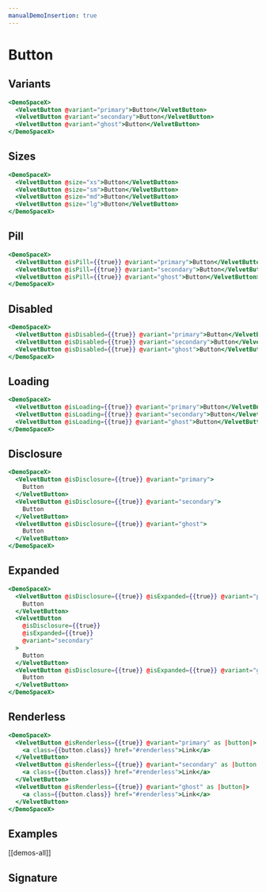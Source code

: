 ```yaml
---
manualDemoInsertion: true
---
```


# Button

## Variants

```hbs preview-template
<DemoSpaceX>
  <VelvetButton @variant="primary">Button</VelvetButton>
  <VelvetButton @variant="secondary">Button</VelvetButton>
  <VelvetButton @variant="ghost">Button</VelvetButton>
</DemoSpaceX>
```

## Sizes

```hbs preview-template
<DemoSpaceX>
  <VelvetButton @size="xs">Button</VelvetButton>
  <VelvetButton @size="sm">Button</VelvetButton>
  <VelvetButton @size="md">Button</VelvetButton>
  <VelvetButton @size="lg">Button</VelvetButton>
</DemoSpaceX>
```

## Pill

```hbs preview-template
<DemoSpaceX>
  <VelvetButton @isPill={{true}} @variant="primary">Button</VelvetButton>
  <VelvetButton @isPill={{true}} @variant="secondary">Button</VelvetButton>
  <VelvetButton @isPill={{true}} @variant="ghost">Button</VelvetButton>
</DemoSpaceX>
```

## Disabled

```hbs preview-template
<DemoSpaceX>
  <VelvetButton @isDisabled={{true}} @variant="primary">Button</VelvetButton>
  <VelvetButton @isDisabled={{true}} @variant="secondary">Button</VelvetButton>
  <VelvetButton @isDisabled={{true}} @variant="ghost">Button</VelvetButton>
</DemoSpaceX>
```

## Loading

```hbs preview-template
<DemoSpaceX>
  <VelvetButton @isLoading={{true}} @variant="primary">Button</VelvetButton>
  <VelvetButton @isLoading={{true}} @variant="secondary">Button</VelvetButton>
  <VelvetButton @isLoading={{true}} @variant="ghost">Button</VelvetButton>
</DemoSpaceX>
```

## Disclosure

```hbs preview-template
<DemoSpaceX>
  <VelvetButton @isDisclosure={{true}} @variant="primary">
    Button
  </VelvetButton>
  <VelvetButton @isDisclosure={{true}} @variant="secondary">
    Button
  </VelvetButton>
  <VelvetButton @isDisclosure={{true}} @variant="ghost">
    Button
  </VelvetButton>
</DemoSpaceX>
```

## Expanded

```hbs preview-template
<DemoSpaceX>
  <VelvetButton @isDisclosure={{true}} @isExpanded={{true}} @variant="primary">
    Button
  </VelvetButton>
  <VelvetButton
    @isDisclosure={{true}}
    @isExpanded={{true}}
    @variant="secondary"
  >
    Button
  </VelvetButton>
  <VelvetButton @isDisclosure={{true}} @isExpanded={{true}} @variant="ghost">
    Button
  </VelvetButton>
</DemoSpaceX>
```

## Renderless

```hbs preview-template
<DemoSpaceX>
  <VelvetButton @isRenderless={{true}} @variant="primary" as |button|>
    <a class={{button.class}} href="#renderless">Link</a>
  </VelvetButton>
  <VelvetButton @isRenderless={{true}} @variant="secondary" as |button|>
    <a class={{button.class}} href="#renderless">Link</a>
  </VelvetButton>
  <VelvetButton @isRenderless={{true}} @variant="ghost" as |button|>
    <a class={{button.class}} href="#renderless">Link</a>
  </VelvetButton>
</DemoSpaceX>
```

## Examples

[[demos-all]]

## Signature

<!-- component-signature: velvet-button -->
